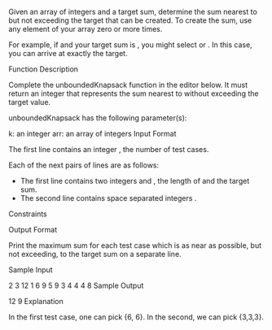Given an array of integers and a target sum, determine the sum nearest to but not exceeding the target that can be created. To create the sum, use any element of your array zero or more times.

For example, if  and your target sum is , you might select  or . In this case, you can arrive at exactly the target.

Function Description

Complete the unboundedKnapsack function in the editor below. It must return an integer that represents the sum nearest to without exceeding the target value.

unboundedKnapsack has the following parameter(s):

k: an integer
arr: an array of integers
Input Format

The first line contains an integer , the number of test cases.

Each of the next  pairs of lines are as follows:
- The first line contains two integers  and , the length of  and the target sum.
- The second line contains  space separated integers .

Constraints



Output Format

Print the maximum sum for each test case which is as near as possible, but not exceeding, to the target sum on a separate line.

Sample Input

2
3 12
1 6 9
5 9
3 4 4 4 8
Sample Output

12
9
Explanation

In the first test case, one can pick {6, 6}. In the second, we can pick {3,3,3}.
